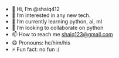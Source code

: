 - 👋 Hi, I’m @shaiq412
- 👀 I’m interested in any new tech.
- 🌱 I’m currently learning python, ai, ml
- 💞️ I’m looking to collaborate on python
- 📫 How to reach me shaiq123@gmail.com
- 😄 Pronouns: he/him/his
- ⚡ Fun fact: no fun :(

<!---
shaiq412/shaiq412 is a ✨ special ✨ repository because its `README.md` (this file) appears on your GitHub profile.
You can click the Preview link to take a look at your changes.
--->
